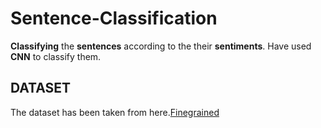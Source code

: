 # Sentence-Classification
**Classifying** the **sentences** according to the their **sentiments**.
Have used **CNN** to classify them.
## DATASET
The dataset has been taken from here.[Finegrained](https://github.com/oscartackstrom/sentence-sentiment-data)

